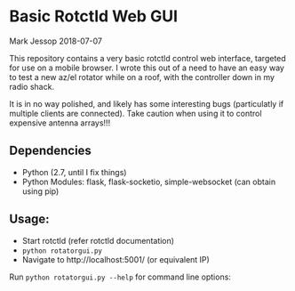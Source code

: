 # Basic Rotctld Web GUI
Mark Jessop 2018-07-07

This repository contains a very basic rotctld control web interface, targeted for use on a mobile browser.
I wrote this out of a need to have an easy way to test a new az/el rotator while on a roof, with the controller down in my radio shack.

It is in no way polished, and likely has some interesting bugs (particulatly if multiple clients are connected). Take caution when using it to control expensive antenna arrays!!!


## Dependencies
* Python (2.7, until I fix things)
* Python Modules: flask, flask-socketio, simple-websocket  (can obtain using pip)

## Usage:
* Start rotctld (refer rotctld documentation)
* `python rotatorgui.py`
* Navigate to http://localhost:5001/   (or equivalent IP)

Run `python rotatorgui.py --help` for command line options:
